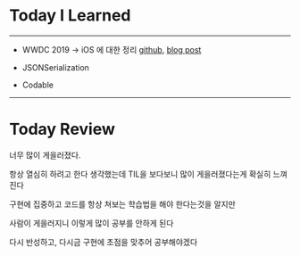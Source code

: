 # Today I Learned

---

- WWDC 2019 -> iOS 에 대한 정리 [github](https://github.com/VincentGeranium/VincentGeranium.github.io/blob/master/_posts/2019-06-05-WWDC-2019.markdown), [blog post](https://vincentgeranium.github.io/swift,/ios/2019/06/05/WWDC-2019.html)

- JSONSerialization

- Codable

---

# Today Review

너무 많이 게을러졌다.

항상 열심히 하려고 한다 생각했는데 TIL을 보다보니 많이 게을러졌다는게 확실히 느껴진다

구현에 집중하고 코드를 항상 쳐보는 학습법을 해야 한다는것을 알지만

사람이 게을러지니 이렇게 많이 공부를 안하게 된다

다시 반성하고, 다시금 구현에 초점을 맞추어 공부해야겠다